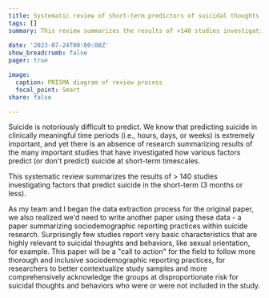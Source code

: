 ```yaml
---
title: Systematic review of short-term predictors of suicidal thoughts and behaviors
tags: []
summary: This review summarizes the results of >140 studies investigating factors that predict suicidal thoughts and behaviors in the short-term. 
 
date: '2023-07-24T00:00:00Z'
show_breadcrumb: false
pager: true

image:
  caption: PRISMA diagram of review process
  focal_point: Smart
share: false

---
```

Suicide is notoriously difficult to predict. We know that predicting suicide in clinically meaningful time periods  (i.e., hours, days, or weeks) is extremely important, and yet there is an absence of research summarizing results of the many important studies that have investigated how various factors predict (or don't predict) suicide at short-term timescales.

This systematic review summarizes the results of > 140 studies investigating factors that predict suicide in the short-term (3 months or less). 

As my team and I began the data extraction process for the original paper, we also realized we'd need to write another paper using these data - a paper summarizing sociodemographic reporting practices within suicide research. Surprisingly few studies report very basic characteristics that are highly relevant to suicidal thoughts and behaviors, like sexual orientation, for example. This paper will be a "call to action" for the field to follow more thorough and inclusive sociodemographic reporting practices, for researchers to better contextualize study samples and more comprehensively acknowledge the groups at disproportionate risk for suicidal thoughts and behaviors who were or were not included in the study.